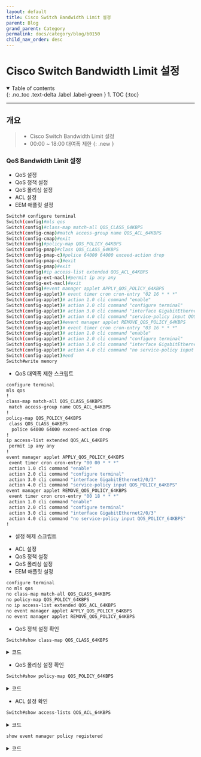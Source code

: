 ```yaml
---
layout: default
title: Cisco Switch Bandwidth Limit 설정
parent: Blog
grand_parent: Category
permalink: docs/category/blog/b0150
child_nav_order: desc
---
```


# Cisco Switch Bandwidth Limit 설정

<details open markdown="block">
  <summary>
    Table of contents
  </summary>
  {: .no_toc .text-delta .label .label-green }
1. TOC
{:toc}
</details>

---
## 개요

> - Cisco Switch Bandwidth Limit 설정
> - 00:00 ~ 18:00 대여폭 제한
{: .new }

### QoS Bandwidth Limit 설정

- QoS 설정
- QoS 정책 설정
- QoS 폴리싱 설정
- ACL 설정
- EEM 애플릿 설정

```bash
Switch# configure terminal
Switch(config)#mls qos
Switch(config)#class-map match-all QOS_CLASS_64KBPS
Switch(config-cmap)#match access-group name QOS_ACL_64KBPS
Switch(config-cmap)#exit
Switch(config)#policy-map QOS_POLICY_64KBPS
Switch(config-pmap)#class QOS_CLASS_64KBPS
Switch(config-pmap-c)#police 64000 64000 exceed-action drop
Switch(config-pmap-c)#exit
Switch(config-pmap)#exit
Switch(config)#ip access-list extended QOS_ACL_64KBPS
Switch(config-ext-nacl)#permit ip any any
Switch(config-ext-nacl)#exit
Switch(config)#event manager applet APPLY_QOS_POLICY_64KBPS
Switch(config-applet)# event timer cron cron-entry "02 16 * * *"
Switch(config-applet)# action 1.0 cli command "enable"
Switch(config-applet)# action 2.0 cli command "configure terminal"
Switch(config-applet)# action 3.0 cli command "interface GigabitEthernet2/0/3"
Switch(config-applet)# action 4.0 cli command "service-policy input QOS_POLICY_64KBPS"
Switch(config-applet)#event manager applet REMOVE_QOS_POLICY_64KBPS
Switch(config-applet)# event timer cron cron-entry "03 16 * * *"
Switch(config-applet)# action 1.0 cli command "enable"
Switch(config-applet)# action 2.0 cli command "configure terminal"
Switch(config-applet)# action 3.0 cli command "interface GigabitEthernet2/0/3"
Switch(config-applet)# action 4.0 cli command "no service-policy input QOS_POLICY_64KBPS"
Switch(config-applet)#end
Switch#write memory
```

- QoS 대역폭 제한 스크립트

```bash
configure terminal
mls qos
!
class-map match-all QOS_CLASS_64KBPS
 match access-group name QOS_ACL_64KBPS
!
policy-map QOS_POLICY_64KBPS
 class QOS_CLASS_64KBPS
  police 64000 64000 exceed-action drop
!
ip access-list extended QOS_ACL_64KBPS
 permit ip any any
!
event manager applet APPLY_QOS_POLICY_64KBPS
 event timer cron cron-entry "00 00 * * *"
 action 1.0 cli command "enable"
 action 2.0 cli command "configure terminal"
 action 3.0 cli command "interface GigabitEthernet2/0/3"
 action 4.0 cli command "service-policy input QOS_POLICY_64KBPS"
event manager applet REMOVE_QOS_POLICY_64KBPS
 event timer cron cron-entry "00 18 * * *"
 action 1.0 cli command "enable"
 action 2.0 cli command "configure terminal"
 action 3.0 cli command "interface GigabitEthernet2/0/3"
 action 4.0 cli command "no service-policy input QOS_POLICY_64KBPS"
!
```

- 설정 해제 스크립트 
* ACL 설정
* QoS 정책 설정
* QoS 폴리싱 설정
* EEM 애플릿 설정

```bash
configure terminal
no mls qos
no class-map match-all QOS_CLASS_64KBPS
no policy-map QOS_POLICY_64KBPS
no ip access-list extended QOS_ACL_64KBPS
no event manager applet APPLY_QOS_POLICY_64KBPS
no event manager applet REMOVE_QOS_POLICY_64KBPS
```

- QoS 정책 설정 확인

```bash
Switch#show class-map QOS_CLASS_64KBPS
```

<details markdown="block">
  <summary>
    코드
  </summary>
  {: .text-delta .label .label-green }

```bash
 Class Map match-all QOS_CLASS_64KBPS (id 1)
   Match access-group name QOS_ACL_64KBPS
```

</details>

- QoS 폴리싱 설정 확인

```bash
Switch#show policy-map QOS_POLICY_64KBPS
```

<details markdown="block">
  <summary>
    코드
  </summary>
  {: .text-delta .label .label-green }
  
```bash
  Policy Map QOS_POLICY_64KBPS
    Class QOS_CLASS_64KBPS
      police 64000 64000 exceed-action drop
```

</details>

- ACL 설정 확인

```bash
Switch#show access-lists QOS_ACL_64KBPS
```

<details markdown="block">
  <summary>
    코드
  </summary>
  {: .text-delta .label .label-green }

```bash
Extended IP access list QOS_ACL_64KBPS
    10 permit ip any any
```

</details>

```bash
show event manager policy registered
```

<details markdown="block">
  <summary>
    코드
  </summary>
  {: .text-delta .label .label-green }

```bash
Switch#show event manager policy registered                                                     
No.  Class     Type    Event Type          Trap  Time Registered           Name
1    applet    user    timer cron          Off   Fri Jun 14 16:50:53 2024  APPLY_QOS_POLICY_64KBPS
 cron entry {00 00 * * *}
 maxrun 20.000
 action 1.0 cli command "enable"
 action 2.0 cli command "configure terminal"
 action 3.0 cli command "interface GigabitEthernet2/0/3"
 action 4.0 cli command "service-policy input QOS_POLICY_64KBPS"

2    applet    user    timer cron          Off   Fri Jun 14 16:51:01 2024  REMOVE_QOS_POLICY_64KBPS
 cron entry {00 18 * * *}
 maxrun 20.000
 action 1.0 cli command "enable"
 action 2.0 cli command "configure terminal"
 action 3.0 cli command "interface GigabitEthernet2/0/3"
 action 4.0 cli command "no service-policy input QOS_POLICY_64KBPS"
```

</details>

